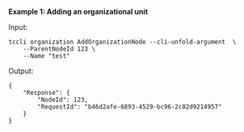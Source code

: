 **Example 1: Adding an organizational unit**



Input: 

```
tccli organization AddOrganizationNode --cli-unfold-argument  \
    --ParentNodeId 123 \
    --Name "test"
```

Output: 
```
{
    "Response": {
        "NodeId": 123,
        "RequestId": "b46d2afe-6893-4529-bc96-2c82d9214957"
    }
}
```

